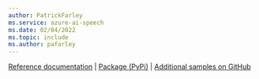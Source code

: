 ```yaml
---
author: PatrickFarley
ms.service: azure-ai-speech
ms.date: 02/04/2022
ms.topic: include
ms.author: pafarley
---
```


[Reference documentation](/python/api/azure-cognitiveservices-speech/) | [Package (PyPi)](https://pypi.org/project/azure-cognitiveservices-speech/) | [Additional samples on GitHub](https://aka.ms/speech/github-python)
